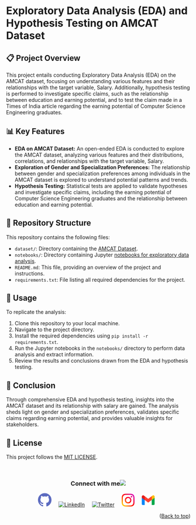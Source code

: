 # Exploratory Data Analysis (EDA) and Hypothesis Testing on AMCAT Dataset

## 📋 Project Overview
This project entails conducting Exploratory Data Analysis (EDA) on the AMCAT dataset, focusing on understanding various features and their relationships with the target variable, Salary. Additionally, hypothesis testing is performed to investigate specific claims, such as the relationship between education and earning potential, and to test the claim made in a Times of India article regarding the earning potential of Computer Science Engineering graduates.

## 📊 Key Features
- **EDA on AMCAT Dataset:** An open-ended EDA is conducted to explore the AMCAT dataset, analyzing various features and their distributions, correlations, and relationships with the target variable, Salary.
- **Exploration of Gender and Specialization Preferences:** The relationship between gender and specialization preferences among individuals in the AMCAT dataset is explored to understand potential patterns and trends.
- **Hypothesis Testing:** Statistical tests are applied to validate hypotheses and investigate specific claims, including the earning potential of Computer Science Engineering graduates and the relationship between education and earning potential.

## 📂 Repository Structure

This repository contains the following files:
- `dataset/`: Directory containing the [AMCAT Dataset](https://github.com/himanshu-03/Exploratory-Data-Analysis-of-AMCAT-Dataset/tree/main/dataset).
- `notebooks/`: Directory containing Jupyter [notebooks for exploratory data analysis](https://github.com/himanshu-03/Exploratory-Data-Analysis-of-AMCAT-Dataset/tree/main/notebooks).
- `README.md`: This file, providing an overview of the project and instructions.
- `requirements.txt`: File listing all required dependencies for the project.

## 🚀 Usage
To replicate the analysis:
1. Clone this repository to your local machine.
2. Navigate to the project directory.
3. Install the required dependencies using `pip install -r requirements.txt`.
4. Run the Jupyter notebooks in the `notebooks/` directory to perform data analysis and extract information.
5. Review the results and conclusions drawn from the EDA and hypothesis testing.

## 📝 Conclusion 
Through comprehensive EDA and hypothesis testing, insights into the AMCAT dataset and its relationship with salary are gained. The analysis sheds light on gender and specialization preferences, validates specific claims regarding earning potential, and provides valuable insights for stakeholders.

## 🪪 License
This project follows the [MIT LICENSE](https://choosealicense.com/licenses/mit/).

<br />

<div align="center">
<h3> Connect with me<a href="https://gifyu.com/image/Zy2f"><img src="https://github.com/milaan9/milaan9/blob/main/Handshake.gif" width="50px"></a>
</h3> 
<p align="center">
    <a href="https://www.github.com/himanshu-03" target="_blank" rel="noreferrer"><img alt="Github" width="37px" src="https://github.com/himanshu-03/himanshu-03/raw/main/assets/socials/github.png"></a> &nbsp&nbsp&nbsp
    <a href="https://www.linkedin.com/in/agarwal-himanshu" target="_blank"><img alt="LinkedIn" width="35px" src="https://cdn.iconscout.com/icon/free/png-512/free-linkedin-189-721962.png?f=webp&w=256"></a> &nbsp&nbsp&nbsp
    <a href="https://twitter.com/hiimanshu_03" target="_blank"><img alt="Twitter" width="35px" src="https://freelogopng.com/images/all_img/1690643777twitter-x%20logo-png-white.png"></a> &nbsp&nbsp&nbsp
    <a href="https://www.instagram.com/_._hiimanshu_._" target="_blank"><img alt="Instagram" width="35px" src="https://github.com/himanshu-03/himanshu-03/raw/main/assets/socials/instagram.png"></a> &nbsp&nbsp&nbsp
    <a href="mailto:himanshuaaagarwal2002@gmail.com" target="_blank"><img alt="Gmail" width="35px" src="https://github.com/himanshu-03/himanshu-03/raw/main/assets/socials/gmail.png"></a>&nbsp&nbsp&nbsp
<p align="right">(<a href="#top">Back to top</a>)</p>
</p> 
